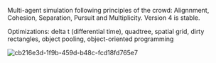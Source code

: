 Multi-agent simulation following principles of the crowd: Alignnment, Cohesion, Separation, Pursuit and Multiplicity. Version 4 is stable.

Optimizations: delta t (differential time), quadtree, spatial grid, dirty rectangles, object pooling, object-oriented programming

![cb216e3d-1f9b-459d-b48c-fcd18fd765e7](https://github.com/user-attachments/assets/493c14e2-23bc-4ade-8000-f65bcd04aa31)
